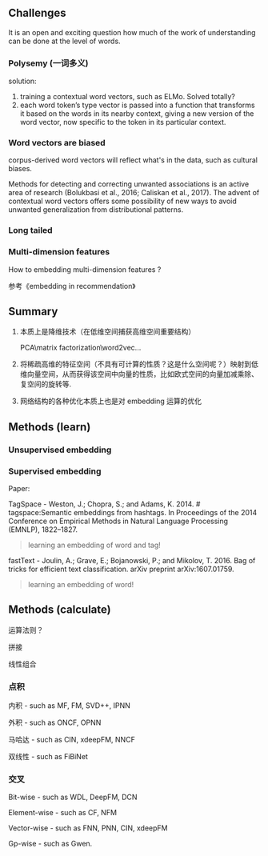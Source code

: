 ## Challenges

It is an open and exciting question how much of the work of understanding can be done at the level of words.





### Polysemy (一词多义)

solution:

1. training a contextual word vectors, such as ELMo. Solved totally?
2. each word token’s type vector is passed into a function that transforms it based on the words in its nearby context, giving a new version of the word vector, now specific to the token in its particular context.



### Word vectors are biased

corpus-derived word vectors will reflect what's in the data, such as cultural biases.

Methods for detecting and correcting unwanted associations is an active area of research (Bolukbasi et al., 2016; Caliskan et al., 2017). The advent of contextual word vectors offers some possibility of new ways to avoid unwanted generalization from distributional patterns.



### Long tailed





### Multi-dimension features

How to embedding multi-dimension features ?

参考《embedding in recommendation》





## Summary

1. 本质上是降维技术（在低维空间捕获高维空间重要结构）

   PCA\matrix factorization\word2vec...

2. 将稀疏高维的特征空间（不具有可计算的性质？这是什么空间呢？）映射到低维向量空间，从而获得该空间中向量的性质，比如欧式空间的向量加减乘除、复空间的旋转等.

3. 网络结构的各种优化本质上也是对 embedding 运算的优化

   







## Methods (learn)

### Unsupervised embedding







### Supervised embedding

Paper:

TagSpace - Weston, J.; Chopra, S.; and Adams, K. 2014. # tagspace:Semantic embeddings from hashtags. In Proceedings of the 2014 Conference on Empirical Methods in Natural Language Processing (EMNLP), 1822–1827.

>  learning an embedding of word and tag!

fastText - Joulin, A.; Grave, E.; Bojanowski, P.; and Mikolov, T. 2016. Bag of tricks for efficient text classification. arXiv preprint arXiv:1607.01759.

> learning an embedding of word!







## Methods (calculate)

运算法则？



拼接

线性组合



### 点积

内积 - such as MF, FM, SVD++, IPNN

外积 - such as ONCF, OPNN

马哈达 - such as CIN, xdeepFM, NNCF

双线性 - such as FiBiNet



### 交叉

Bit-wise - such as WDL, DeepFM, DCN

Element-wise - such as CF, NFM

Vector-wise - such as FNN, PNN, CIN, xdeepFM

Gp-wise - such as Gwen.

























